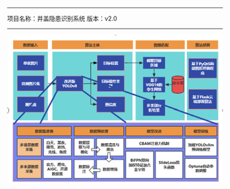 ***************************************************************************************
项目名称：井盖隐患识别系统
版本：v2.0
***************************************************************************************
![主体框架图](https://github.com/evenstar123/well-detect/blob/main/img/body_frame.png)
